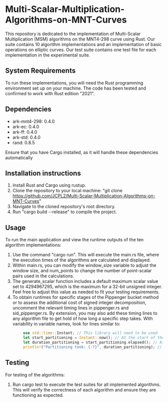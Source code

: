 # Multi-Scalar-Multiplication-Algorithms-on-MNT-Curves

This repository is dedicated to the implementation of Multi-Scalar Multiplication (MSM) algorithms on the MNT4-298 curve using Rust. Our suite contains 10 algorithm implementations and an implementation of basic operations on elliptic curves. Our test suite contains one test file for each implementation in the experimental suite.

## System Requirements

To run these implementations, you will need the Rust programming environment set up on your machine. The code has been tested and confirmed to work with Rust edition "2021".

## Dependencies

- ark-mnt4-298: 0.4.0
- ark-ec: 0.4.0
- ark-ff: 0.4.0
- ark-std: 0.4.0
- rand: 0.8.5

Ensure that you have Cargo installed, as it will handle these dependencies automatically

## Installation instructions

1. Install Rust and Cargo using rustup.
2. Clone the repository to your local machine: "git clone https://github.com/JCPL2/Multi-Scalar-Multiplication-Algorithms-on-MNT-Curves"
3. Navigate to the cloned repository's root directory.
4. Run "cargo build --release" to compile the project.

## Usage

To run the main application and view the runtime outputs of the ten algorithm implementations:

1. Use the command "cargo run". This will execute the main.rs file, where the execution times of the algorithms are calculated and displayed.
2. Within main.rs, you can modify the window_size variable to adjust the window size, and num_points to change the number of point-scalar pairs used in the calculations.
3. The generate_scalar function includes a default maximum scalar value set to 4294967295, which is the maximum for a 32-bit unsigned integer. Feel free to adjust this value as needed to fit your testing requirements.
4. To obtain runtimes for specific stages of the Pippenger bucket method or to assess the additional cost of signed integer decomposition, uncomment the relevant timing lines in pippenger.rs and sid_pippenger.rs. By extension, you may also add these timing lines to any algorithm file to get hold of how long a specific step takes. With variability in variable names, look for lines similar to:

```rust
        use std::time::Instant; // This library will need to be used
        let start_partitioning = Instant::now(); // At the start of the step
        let duration_partitioning = start_partitioning.elapsed(); // At the end of the step
        println!("Partitioning took: {:?}", duration_partitioning); // Output upon "cargo run"
```

## Testing

For testing of the algorithms:

1. Run cargo test to execute the test suites for all implemented algorithms. This will verify the correctness of each algorithm and ensure they are functioning as expected.
